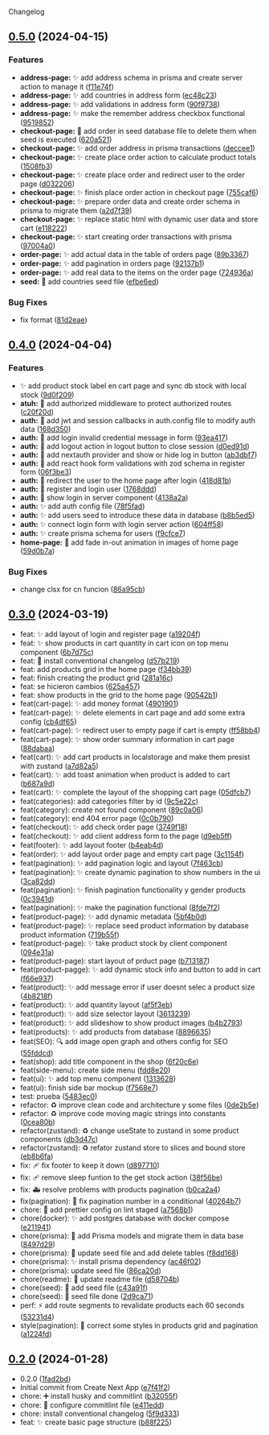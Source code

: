 Changelog
## [0.5.0](https://github.com/JonyPlo/teslo-shop-nextjs/compare/v0.4.0...v0.5.0) (2024-04-15)


### Features

* **address-page:** :sparkles: add address schema in prisma and create server action to manage it ([f11e74f](https://github.com/JonyPlo/teslo-shop-nextjs/commits/f11e74f8c01b1beb4d002d6f40f72c0290c8a67b))
* **address-page:** :sparkles: add countries in address form ([ec48c23](https://github.com/JonyPlo/teslo-shop-nextjs/commits/ec48c230fc5d0cf99cdd4bf8c8233b75f3edcb4f))
* **address-page:** :sparkles: add validations in address form ([90f9738](https://github.com/JonyPlo/teslo-shop-nextjs/commits/90f97386a6e476cf8730c99278d9af622b92ed62))
* **address-page:** :sparkles: make the remember address checkbox functional ([9519852](https://github.com/JonyPlo/teslo-shop-nextjs/commits/9519852c3b82cbde1b468a94dcf3c9d5fe6a9972))
* **checkout-page:** :seedling: add order in seed database file to delete them when seed is executed ([620a521](https://github.com/JonyPlo/teslo-shop-nextjs/commits/620a521f6922a76ecf5f8ac5fd39154d1cc74f72))
* **checkout-page:** :sparkles: add order address in prisma transactions ([deccee1](https://github.com/JonyPlo/teslo-shop-nextjs/commits/deccee17c7b59fb0315ad1913ae52ebe6959c006))
* **checkout-page:** :sparkles: create place order action to calculate product totals ([1508fb3](https://github.com/JonyPlo/teslo-shop-nextjs/commits/1508fb35d07c2d69cebe47a0a8b2055402fab99a))
* **checkout-page:** :sparkles: create place order and redirect user to the order page ([d032206](https://github.com/JonyPlo/teslo-shop-nextjs/commits/d032206b5610475e3e13447d32382bd23e25bd37))
* **checkout-page:** :sparkles: finish place order action in checkout page ([755caf6](https://github.com/JonyPlo/teslo-shop-nextjs/commits/755caf64f4b21a57c5dd5428ac397b364d8f982e))
* **checkout-page:** :sparkles: prepare order data and create order schema in prisma to migrate them ([a2d7f39](https://github.com/JonyPlo/teslo-shop-nextjs/commits/a2d7f39c42201770b44fc707938a6ec721934c1b))
* **checkout-page:** :sparkles: replace static html with dynamic user data and store cart ([e118222](https://github.com/JonyPlo/teslo-shop-nextjs/commits/e1182225e33bf46334126df59d5acce05e7c4684))
* **checkout-page:** :sparkles: start creating order transactions with prisma ([97004a0](https://github.com/JonyPlo/teslo-shop-nextjs/commits/97004a031dd50293ccfac2ee6492fcf0ed753ce9))
* **order-page:** :sparkles: add actual data in the table of orders page ([89b3367](https://github.com/JonyPlo/teslo-shop-nextjs/commits/89b3367e68afd76b47c167f024c99f1645953f74))
* **order-page:** :sparkles: add pagination in orders page ([92137b1](https://github.com/JonyPlo/teslo-shop-nextjs/commits/92137b1fadcd36aec68d8544a4de5d917c5b155d))
* **order-page:** :sparkles: add real data to the items on the order page ([724936a](https://github.com/JonyPlo/teslo-shop-nextjs/commits/724936a6739ab9baafb6b6afceba0e622ba73ee1))
* **seed:** :seedling: add countries seed file ([efbe6ed](https://github.com/JonyPlo/teslo-shop-nextjs/commits/efbe6ed79051e79069bbcc40ce2898515d1cd159))


### Bug Fixes

* fix format ([81d2eae](https://github.com/JonyPlo/teslo-shop-nextjs/commits/81d2eae80d41471a48ae08a27b499fcb72a55b8e))

## [0.4.0](https://github.com/JonyPlo/teslo-shop-nextjs/compare/v0.3.0...v0.4.0) (2024-04-04)


### Features

* :sparkles: add product stock label en cart page and sync db stock with local stock ([9d0f209](https://github.com/JonyPlo/teslo-shop-nextjs/commits/9d0f209f2430c2c29ee2b5a50302d62aa0accde8))
* **atuh:** :passport_control: add authorized middleware to protect authorized routes ([c20f20d](https://github.com/JonyPlo/teslo-shop-nextjs/commits/c20f20d4d7a0c1cf12b8240ed955357c755d87da))
* **auth:** :passport_control: add jwt and session callbacks in auth.config file to modify auth data ([168d350](https://github.com/JonyPlo/teslo-shop-nextjs/commits/168d350a4a47a26af34cc2d4ce8cc4b79b36fe15))
* **auth:** :passport_control: add login invalid credential message in form ([93ea417](https://github.com/JonyPlo/teslo-shop-nextjs/commits/93ea41732123ee882942c39ec5753ebf04f62992))
* **auth:** :passport_control: add logout action in logout button to close session ([d0ed91d](https://github.com/JonyPlo/teslo-shop-nextjs/commits/d0ed91dc8557e375c3fb933d8fe4786ad05826fb))
* **auth:** :passport_control: add nextauth provider and show or hide log in button ([ab3dbf7](https://github.com/JonyPlo/teslo-shop-nextjs/commits/ab3dbf7769a1301f7064139179fdab571955929f))
* **auth:** :passport_control: add react hook form validations with zod schema in register form ([06f3be3](https://github.com/JonyPlo/teslo-shop-nextjs/commits/06f3be37cc60e03883cf0876ce2e9594f5111d76))
* **auth:** :passport_control: redirect the user to the home page after login ([418d81b](https://github.com/JonyPlo/teslo-shop-nextjs/commits/418d81b08745de69897871f3af14817b3a5cb305))
* **auth:** :passport_control: register and login user ([1768ddd](https://github.com/JonyPlo/teslo-shop-nextjs/commits/1768ddd005b30c65920542d41d5bd2586e186c09))
* **auth:** :passport_control: show login in server component ([4138a2a](https://github.com/JonyPlo/teslo-shop-nextjs/commits/4138a2aeeecb19ca9495906f51b3185a0584264c))
* **auth:** :sparkles: add auth config file ([78f5fad](https://github.com/JonyPlo/teslo-shop-nextjs/commits/78f5fad7d47f55353d1e77a13022807149baa1b0))
* **auth:** :sparkles: add users seed to introduce these data in database ([b8b5ed5](https://github.com/JonyPlo/teslo-shop-nextjs/commits/b8b5ed5469f5c09c1f366847711bb58c7a87b8b4))
* **auth:** :sparkles: connect login form with login server action ([604ff58](https://github.com/JonyPlo/teslo-shop-nextjs/commits/604ff58f972fe0b9aec2f515b6a7258c6a365a4f))
* **auth:** :sparkles: create prisma schema for users ([f9cfce7](https://github.com/JonyPlo/teslo-shop-nextjs/commits/f9cfce75f7664cc67cd226b8b27fc64c39a44a29))
* **home-page:** :lipstick: add fade in-out animation in images of home page ([59d0b7a](https://github.com/JonyPlo/teslo-shop-nextjs/commits/59d0b7a2854917628cc7d9930e93b00aeee9a5d5))


### Bug Fixes

* change clsx for cn funcion ([86a95cb](https://github.com/JonyPlo/teslo-shop-nextjs/commits/86a95cba539e4b858b884109b4bd5c01f6e25af9))

## [0.3.0](https://github.com/JonyPlo/teslo-shop-nextjs/compare/v0.2.0...v0.3.0) (2024-03-19)

- feat: :sparkles: add layout of login and register page ([a19204f](https://github.com/JonyPlo/teslo-shop-nextjs/commit/a19204f))
- feat: :sparkles: show products in cart quantity in cart icon on top menu component ([6b7d75c](https://github.com/JonyPlo/teslo-shop-nextjs/commit/6b7d75c))
- feat: :wrench: install conventional changelog ([d57b219](https://github.com/JonyPlo/teslo-shop-nextjs/commit/d57b219))
- feat: add products grid in the home page ([f34bb39](https://github.com/JonyPlo/teslo-shop-nextjs/commit/f34bb39))
- feat: finish creating the product grid ([281a16c](https://github.com/JonyPlo/teslo-shop-nextjs/commit/281a16c))
- feat: se hicieron cambios ([625a457](https://github.com/JonyPlo/teslo-shop-nextjs/commit/625a457))
- feat: show products in the grid to the home page ([90542b1](https://github.com/JonyPlo/teslo-shop-nextjs/commit/90542b1))
- feat(cart-page): :sparkles: add money format ([4901901](https://github.com/JonyPlo/teslo-shop-nextjs/commit/4901901))
- feat(cart-page): :sparkles: delete elements in cart page and add some extra config ([cb4df65](https://github.com/JonyPlo/teslo-shop-nextjs/commit/cb4df65))
- feat(cart-page): :sparkles: redirect user to empty page if cart is empty ([ff58bb4](https://github.com/JonyPlo/teslo-shop-nextjs/commit/ff58bb4))
- feat(cart-page): :sparkles: show order summary information in cart page ([88dabaa](https://github.com/JonyPlo/teslo-shop-nextjs/commit/88dabaa))
- feat(cart): :sparkles: add cart products in localstorage and make them presist with zustand ([a7d82a5](https://github.com/JonyPlo/teslo-shop-nextjs/commit/a7d82a5))
- feat(cart): :sparkles: add toast animation when product is added to cart ([b687a9d](https://github.com/JonyPlo/teslo-shop-nextjs/commit/b687a9d))
- feat(cart): :sparkles: complete the layout of the shopping cart page ([05dfcb7](https://github.com/JonyPlo/teslo-shop-nextjs/commit/05dfcb7))
- feat(categories): add categories filter by id ([9c5e22c](https://github.com/JonyPlo/teslo-shop-nextjs/commit/9c5e22c))
- feat(category): create not found component ([89c0a06](https://github.com/JonyPlo/teslo-shop-nextjs/commit/89c0a06))
- feat(category): end 404 error page ([0c0b790](https://github.com/JonyPlo/teslo-shop-nextjs/commit/0c0b790))
- feat(checkout): :sparkles: add check order page ([3749f18](https://github.com/JonyPlo/teslo-shop-nextjs/commit/3749f18))
- feat(checkout): :sparkles: add client address form to the page ([d9eb5ff](https://github.com/JonyPlo/teslo-shop-nextjs/commit/d9eb5ff))
- feat(footer): :sparkles: add layout footer ([b4eab4d](https://github.com/JonyPlo/teslo-shop-nextjs/commit/b4eab4d))
- feat(order): :sparkles: add layout order page and empty cart page ([3c1154f](https://github.com/JonyPlo/teslo-shop-nextjs/commit/3c1154f))
- feat(pagination): :sparkles: add pagination logic and layout ([7f463cb](https://github.com/JonyPlo/teslo-shop-nextjs/commit/7f463cb))
- feat(pagination): :sparkles: create dynamic pagination to show numbers in the ui ([3ca82dd](https://github.com/JonyPlo/teslo-shop-nextjs/commit/3ca82dd))
- feat(pagination): :sparkles: finish pagination functionality y gender products ([0c3941d](https://github.com/JonyPlo/teslo-shop-nextjs/commit/0c3941d))
- feat(pagination): :sparkles: make the pagination functional ([8fde7f2](https://github.com/JonyPlo/teslo-shop-nextjs/commit/8fde7f2))
- feat(product-page): :sparkles: add dynamic metadata ([5bf4b0d](https://github.com/JonyPlo/teslo-shop-nextjs/commit/5bf4b0d))
- feat(product-page): :sparkles: replace seed product information by database product information ([719b55f](https://github.com/JonyPlo/teslo-shop-nextjs/commit/719b55f))
- feat(product-page): :sparkles: take product stock by client component ([094e31a](https://github.com/JonyPlo/teslo-shop-nextjs/commit/094e31a))
- feat(product-page): start layout of prduct page ([b713187](https://github.com/JonyPlo/teslo-shop-nextjs/commit/b713187))
- feat(product-pagge): :sparkles: add dynamic stock info and button to add in cart ([f66e937](https://github.com/JonyPlo/teslo-shop-nextjs/commit/f66e937))
- feat(product): :sparkles: add message error if user doesnt selec a product size ([4b8218f](https://github.com/JonyPlo/teslo-shop-nextjs/commit/4b8218f))
- feat(product): :sparkles: add quantity layout ([af5f3eb](https://github.com/JonyPlo/teslo-shop-nextjs/commit/af5f3eb))
- feat(product): :sparkles: add size selector layout ([3613239](https://github.com/JonyPlo/teslo-shop-nextjs/commit/3613239))
- feat(product): :sparkles: add slideshow to show product images ([b4b2793](https://github.com/JonyPlo/teslo-shop-nextjs/commit/b4b2793))
- feat(products): :sparkles: add products from database ([8896635](https://github.com/JonyPlo/teslo-shop-nextjs/commit/8896635))
- feat(SEO): :mag: add image open graph and others config for SEO ([55fddcd](https://github.com/JonyPlo/teslo-shop-nextjs/commit/55fddcd))
- feat(shop): add title component in the shop ([6f20c6e](https://github.com/JonyPlo/teslo-shop-nextjs/commit/6f20c6e))
- feat(side-menu): create side menu ([fdd8e20](https://github.com/JonyPlo/teslo-shop-nextjs/commit/fdd8e20))
- feat(ui): :sparkles: add top menu component ([1313628](https://github.com/JonyPlo/teslo-shop-nextjs/commit/1313628))
- feat(ui): finish side bar mockup ([f7568e7](https://github.com/JonyPlo/teslo-shop-nextjs/commit/f7568e7))
- test: prueba ([5483ec0](https://github.com/JonyPlo/teslo-shop-nextjs/commit/5483ec0))
- refactor: :recycle: improve clean code and architecture y some files ([0de2b5e](https://github.com/JonyPlo/teslo-shop-nextjs/commit/0de2b5e))
- refactor: :recycle: improve code moving magic strings into constants ([0cea80b](https://github.com/JonyPlo/teslo-shop-nextjs/commit/0cea80b))
- refactor(zustand): :recycle: change useState to zustand in some product components ([db3d47c](https://github.com/JonyPlo/teslo-shop-nextjs/commit/db3d47c))
- refactor(zustand): :recycle: refator zustand store to slices and bound store ([eb8b6fa](https://github.com/JonyPlo/teslo-shop-nextjs/commit/eb8b6fa))
- fix: :adhesive_bandage: fix footer to keep it down ([d897710](https://github.com/JonyPlo/teslo-shop-nextjs/commit/d897710))
- fix: :adhesive_bandage: remove sleep funtion to the get stock action ([38f56be](https://github.com/JonyPlo/teslo-shop-nextjs/commit/38f56be))
- fix: :ambulance: resolve problems with products pagination ([b0ca2a4](https://github.com/JonyPlo/teslo-shop-nextjs/commit/b0ca2a4))
- fix(pagination): :bug: fix pagination number in a conditional ([40264b7](https://github.com/JonyPlo/teslo-shop-nextjs/commit/40264b7))
- chore: :wrench: add prettier config on lint staged ([a7568b1](https://github.com/JonyPlo/teslo-shop-nextjs/commit/a7568b1))
- chore(docker): :sparkles: add postgres database with docker compose ([e211941](https://github.com/JonyPlo/teslo-shop-nextjs/commit/e211941))
- chore(prisma): :necktie: add Prisma models and migrate them in data base ([8497d29](https://github.com/JonyPlo/teslo-shop-nextjs/commit/8497d29))
- chore(prisma): :seedling: update seed file and add delete tables ([f8dd168](https://github.com/JonyPlo/teslo-shop-nextjs/commit/f8dd168))
- chore(prisma): :sparkles: install prisma dependency ([ac46f02](https://github.com/JonyPlo/teslo-shop-nextjs/commit/ac46f02))
- chore(prisma): update seed file ([86ca20d](https://github.com/JonyPlo/teslo-shop-nextjs/commit/86ca20d))
- chore(readme): :memo: update readme file ([d58704b](https://github.com/JonyPlo/teslo-shop-nextjs/commit/d58704b))
- chore(seed): :seedling: add seed file ([c43a91f](https://github.com/JonyPlo/teslo-shop-nextjs/commit/c43a91f))
- chore(seed): :seedling: seed file done ([2d9ca71](https://github.com/JonyPlo/teslo-shop-nextjs/commit/2d9ca71))
- perf: :zap: add route segments to revalidate products each 60 seconds ([53231d4](https://github.com/JonyPlo/teslo-shop-nextjs/commit/53231d4))
- style(pagination): :lipstick: correct some styles in products grid and pagination ([a1224fd](https://github.com/JonyPlo/teslo-shop-nextjs/commit/a1224fd))

## [0.2.0](https://github.com/JonyPlo/teslo-shop-nextjs/releases/tag/v0.2.0) (2024-01-28)

- 0.2.0 ([1fad2bd](https://github.com/JonyPlo/teslo-shop-nextjs/commit/1fad2bd))
- Initial commit from Create Next App ([e7f41f2](https://github.com/JonyPlo/teslo-shop-nextjs/commit/e7f41f2))
- chore: :heavy_plus_sign: install husky and commitlint ([b32055f](https://github.com/JonyPlo/teslo-shop-nextjs/commit/b32055f))
- chore: :wrench: configure commitlint file ([e411edd](https://github.com/JonyPlo/teslo-shop-nextjs/commit/e411edd))
- chore: install conventional changelog ([5f9d333](https://github.com/JonyPlo/teslo-shop-nextjs/commit/5f9d333))
- feat: :sparkles: create basic page structure ([b88f225](https://github.com/JonyPlo/teslo-shop-nextjs/commit/b88f225))
